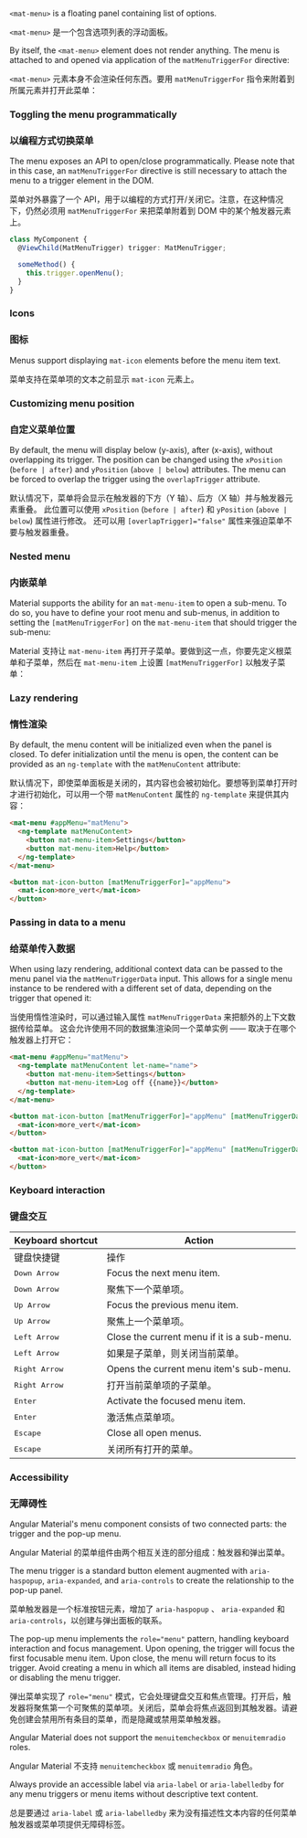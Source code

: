 `<mat-menu>` is a floating panel containing list of options.

`<mat-menu>` 是一个包含选项列表的浮动面板。

<!-- example(menu-overview) -->

By itself, the `<mat-menu>` element does not render anything. The menu is attached to and opened
via application of the `matMenuTriggerFor` directive:

`<mat-menu>` 元素本身不会渲染任何东西。要用 `matMenuTriggerFor` 指令来附着到所属元素并打开此菜单：

<!-- example({"example": "menu-overview",
              "file": "menu-overview-example.html",
              "region": "mat-menu-trigger-for"}) -->

### Toggling the menu programmatically

### 以编程方式切换菜单

The menu exposes an API to open/close programmatically. Please note that in this case, an
`matMenuTriggerFor` directive is still necessary to attach the menu to a trigger element in the DOM.

菜单对外暴露了一个 API，用于以编程的方式打开/关闭它。注意，在这种情况下，仍然必须用 `matMenuTriggerFor` 来把菜单附着到 DOM 中的某个触发器元素上。

```ts
class MyComponent {
  @ViewChild(MatMenuTrigger) trigger: MatMenuTrigger;

  someMethod() {
    this.trigger.openMenu();
  }
}
```

### Icons

### 图标

Menus support displaying `mat-icon` elements before the menu item text.

菜单支持在菜单项的文本之前显示 `mat-icon` 元素上。

<!-- example({"example": "menu-icons",
              "file": "menu-icons-example.html"}) -->

### Customizing menu position

### 自定义菜单位置

By default, the menu will display below (y-axis), after (x-axis), without overlapping
its trigger. The position can be changed using the `xPosition` (`before | after`) and `yPosition`
(`above | below`) attributes. The menu can be forced to overlap the trigger using the
`overlapTrigger` attribute.

默认情况下，菜单将会显示在触发器的下方（Y 轴）、后方（X 轴）并与触发器元素重叠。
此位置可以使用 `xPosition` (`before | after`) 和 `yPosition` (`above | below`) 属性进行修改。
还可以用 `[overlapTrigger]="false"` 属性来强迫菜单不要与触发器重叠。

<!-- example({"example": "menu-position",
              "file": "menu-position-example.html",
              "region": "menu-position"}) -->

### Nested menu

### 内嵌菜单

Material supports the ability for an `mat-menu-item` to open a sub-menu. To do so, you have to define
your root menu and sub-menus, in addition to setting the `[matMenuTriggerFor]` on the `mat-menu-item`
that should trigger the sub-menu:

Material 支持让 `mat-menu-item` 再打开子菜单。要做到这一点，你要先定义根菜单和子菜单，然后在 `mat-menu-item` 上设置 `[matMenuTriggerFor]` 以触发子菜单：

<!-- example({"example": "menu-nested",
              "file": "menu-nested-example.html",
              "region": "sub-menu"}) -->

### Lazy rendering

### 惰性渲染

By default, the menu content will be initialized even when the panel is closed. To defer
initialization until the menu is open, the content can be provided as an `ng-template`
with the `matMenuContent` attribute:

默认情况下，即使菜单面板是关闭的，其内容也会被初始化。要想等到菜单打开时才进行初始化，可以用一个带 `matMenuContent` 属性的 `ng-template` 来提供其内容：

```html
<mat-menu #appMenu="matMenu">
  <ng-template matMenuContent>
    <button mat-menu-item>Settings</button>
    <button mat-menu-item>Help</button>
  </ng-template>
</mat-menu>

<button mat-icon-button [matMenuTriggerFor]="appMenu">
  <mat-icon>more_vert</mat-icon>
</button>
```

### Passing in data to a menu

### 给菜单传入数据

When using lazy rendering, additional context data can be passed to the menu panel via
the `matMenuTriggerData` input. This allows for a single menu instance to be rendered
with a different set of data, depending on the trigger that opened it:

当使用惰性渲染时，可以通过输入属性 `matMenuTriggerData` 来把额外的上下文数据传给菜单。
这会允许使用不同的数据集渲染同一个菜单实例 —— 取决于在哪个触发器上打开它：

```html
<mat-menu #appMenu="matMenu">
  <ng-template matMenuContent let-name="name">
    <button mat-menu-item>Settings</button>
    <button mat-menu-item>Log off {{name}}</button>
  </ng-template>
</mat-menu>

<button mat-icon-button [matMenuTriggerFor]="appMenu" [matMenuTriggerData]="{name: 'Sally'}">
  <mat-icon>more_vert</mat-icon>
</button>

<button mat-icon-button [matMenuTriggerFor]="appMenu" [matMenuTriggerData]="{name: 'Bob'}">
  <mat-icon>more_vert</mat-icon>
</button>
```

### Keyboard interaction

### 键盘交互

| Keyboard shortcut      | Action                                      |
|------------------------|---------------------------------------------|
| 键盘快捷键                  | 操作                                          |
| <kbd>Down Arrow</kbd>  | Focus the next menu item.                   |
| <kbd>Down Arrow</kbd>  | 聚焦下一个菜单项。                                   |
| <kbd>Up Arrow</kbd>    | Focus the previous menu item.               |
| <kbd>Up Arrow</kbd>    | 聚焦上一个菜单项。                                   |
| <kbd>Left Arrow</kbd>  | Close the current menu if it is a sub-menu. |
| <kbd>Left Arrow</kbd>  | 如果是子菜单，则关闭当前菜单。                             |
| <kbd>Right Arrow</kbd> | Opens the current menu item's sub-menu.     |
| <kbd>Right Arrow</kbd> | 打开当前菜单项的子菜单。                                |
| <kbd>Enter</kbd>       | Activate the focused menu item.             |
| <kbd>Enter</kbd>       | 激活焦点菜单项。                                    |
| <kbd>Escape</kbd>      | Close all open menus.                       |
| <kbd>Escape</kbd>      | 关闭所有打开的菜单。                                  |

### Accessibility

### 无障碍性

Angular Material's menu component consists of two connected parts: the trigger and the pop-up menu.

Angular Material 的菜单组件由两个相互关连的部分组成：触发器和弹出菜单。

The menu trigger is a standard button element augmented with `aria-haspopup`, `aria-expanded`, and
`aria-controls` to create the relationship to the pop-up panel.

菜单触发器是一个标准按钮元素，增加了 `aria-haspopup` 、 `aria-expanded` 和 `aria-controls`，以创建与弹出面板的联系。

The pop-up menu implements the `role="menu"` pattern, handling keyboard interaction and focus
management. Upon opening, the trigger will focus the first focusable menu item. Upon close, the menu
will return focus to its trigger. Avoid creating a menu in which all items are disabled, instead
hiding or disabling the menu trigger. 

弹出菜单实现了 `role="menu"` 模式，它会处理键盘交互和焦点管理。打开后，触发器将聚焦第一个可聚焦的菜单项。关闭后，菜单会将焦点返回到其触发器。请避免创建会禁用所有条目的菜单，而是隐藏或禁用菜单触发器。

Angular Material does not support the `menuitemcheckbox` or `menuitemradio` roles.

Angular Material 不支持 `menuitemcheckbox` 或 `menuitemradio` 角色。

Always provide an accessible label via `aria-label` or `aria-labelledby` for any menu
triggers or menu items without descriptive text content.

总是要通过 `aria-label` 或 `aria-labelledby` 来为没有描述性文本内容的任何菜单触发器或菜单项提供无障碍标签。
